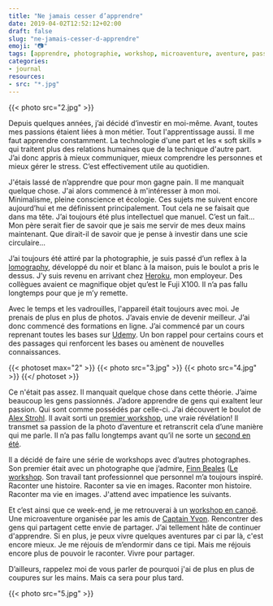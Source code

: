 ```yaml
---
title: "Ne jamais cesser d’apprendre"
date: 2019-04-02T12:52:12+02:00
draft: false
slug: "ne-jamais-cesser-d-apprendre"
emoji: "📷"
tags: [apprendre, photographie, workshop, microaventure, aventure, passion, investissement, self-esteem, artisanat, creation, inspiration, changement]
categories:
- journal
resources:
- src: "*.jpg"
---
```


{{< photo src="2.jpg" >}}

Depuis quelques années, j’ai décidé d’investir en moi-même. Avant, toutes mes passions étaient liées à mon métier. Tout l'apprentissage aussi. Il me faut apprendre constamment. La technologie d'une part et les « soft skills » qui traitent plus des relations humaines que de la technique d'autre part. J’ai donc appris à mieux communiquer, mieux comprendre les personnes et mieux gérer le stress. C’est effectivement utile au quotidien. 

J'étais lassé de n’apprendre que pour mon gagne pain. Il me manquait quelque chose. J'ai alors commencé à m'intéresser à mon moi. Minimalisme, pleine conscience et écologie. Ces sujets me suivent encore aujourd’hui et me définissent principalement. Tout cela ne se faisait que dans ma tête. J’ai toujours été plus intellectuel que manuel. C’est un fait... Mon père serait fier de savoir que je sais me servir de mes deux mains maintenant. Que dirait-il de savoir que je pense à investir dans une scie circulaire...

J’ai toujours été attiré par la photographie, je suis passé d’un reflex à la [lomography](https://lomography.com), développé du noir et blanc à la maison, puis le boulot a pris le dessus. J’y suis revenu en arrivant chez [Heroku](https://heroku.com), mon employeur. Des collègues avaient ce magnifique objet qu’est le Fuji X100. Il n’a pas fallu longtemps pour que je m’y remette.

Avec le temps et les vadrouilles, l'appareil était toujours avec moi. Je prenais de plus en plus de photos. J’avais envie de devenir meilleur. J’ai donc commencé des formations en ligne. J’ai commencé par un cours reprenant toutes les bases sur [Udemy](https://www.udemy.com/photography-masterclass-complete-guide-to-photography/). Un bon rappel pour certains cours et des passages qui renforcent les bases ou amènent de nouvelles connaissances.

{{< photoset max="2" >}}
  {{< photo src="3.jpg" >}}
  {{< photo src="4.jpg" >}}
{{</ photoset >}}


Ce n'était pas assez. Il manquait quelque chose dans cette théorie. J’aime beaucoup les gens passionnés. J’adore apprendre de gens qui exaltent leur passion. Qui sont comme possédés par celle-ci. J’ai découvert le boulot de [Alex Strohl](http://www.alexstrohl.com). Il avait sorti un [premier workshop](https://workshop.alexstrohl.com), une vraie révélation! Il transmet sa passion de la photo d’aventure et retranscrit cela d’une manière qui me parle. Il n’a pas fallu longtemps avant qu’il ne sorte un [second en été](http://summer.alexstrohl.com). 

Il a décidé de faire une série de workshops avec d’autres photographes. Son premier était avec un photographe que j’admire, [Finn Beales](https://www.madebyfinn.com) ([Le workshop](https://finnxstrohl.com). Son travail tant professionnel que personnel m’a toujours inspiré. Raconter une histoire. Raconter sa vie en images. Raconter mon histoire. Raconter ma vie en images. J'attend avec impatience les suivants.

Et c’est ainsi que ce week-end, je me retrouverai à un [workshop en canoë](http://workshops.captainyvon.fr/workshops/workshop-photo-aventure-canoe-et-bivouac-sur-la-loire/). Une microaventure organisée par les amis de [Captain Yvon](https://captainyvon.fr). Rencontrer des gens qui partagent cette envie de partager. J’ai tellement hâte de continuer d'apprendre. Si en plus, je peux vivre quelques aventures par ci par là, c'est encore mieux. Je me réjouis de m’endormir dans ce tipi. Mais me réjouis encore plus de pouvoir le raconter. Vivre pour partager.

D’ailleurs, rappelez moi de vous parler de pourquoi j'ai de plus en plus de coupures sur les mains. Mais ca sera pour plus tard.

{{< photo src="5.jpg" >}}
